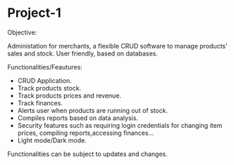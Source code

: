 # Project-1

Objective:

Administation for merchants, a flexible CRUD software to manage products' sales and stock. User friendly, based on databases.

Functionalities/Feautures:
- CRUD Application.
- Track products stock.
- Track products prices and revenue.
- Track finances.
- Alerts user when products are running out of stock.
- Compiles reports based on data analysis.
- Security features such as requiring login credentials for changing item prices, compiling reports,accessing finances...
- Light mode/Dark mode.



Functionalities can be subject to updates and changes.
